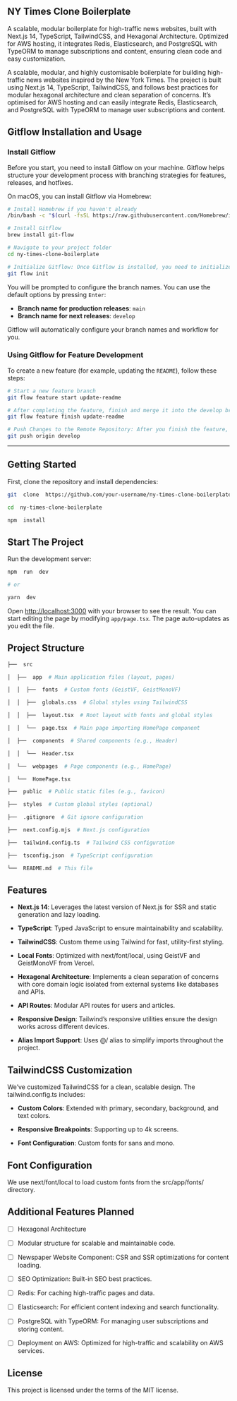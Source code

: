 ## NY Times Clone Boilerplate
A scalable, modular boilerplate for high-traffic news websites, built with Next.js 14, TypeScript, TailwindCSS, and Hexagonal Architecture. Optimized for AWS hosting, it integrates Redis, Elasticsearch, and PostgreSQL with TypeORM to manage subscriptions and content, ensuring clean code and easy customization.


A scalable, modular, and highly customisable boilerplate for building high-traffic news websites inspired by the New York Times. The project is built using Next.js 14, TypeScript, TailwindCSS, and follows best practices for modular hexagonal architecture and clean separation of concerns. It’s optimised for AWS hosting and can easily integrate Redis, Elasticsearch, and PostgreSQL with TypeORM to manage user subscriptions and content.

## Gitflow Installation and Usage

### Install Gitflow

Before you start, you need to install Gitflow on your machine. Gitflow helps structure your development process with branching strategies for features, releases, and hotfixes.

On macOS, you can install Gitflow via Homebrew:

```bash
# Install Homebrew if you haven't already
/bin/bash -c "$(curl -fsSL https://raw.githubusercontent.com/Homebrew/install/HEAD/install.sh)"

# Install Gitflow
brew install git-flow

# Navigate to your project folder
cd ny-times-clone-boilerplate

# Initialize Gitflow: Once Gitflow is installed, you need to initialize it in your cloned project:
git flow init 
```

You will be prompted to configure the branch names. You can use the default options by pressing `Enter`:

-   **Branch name for production releases**: `main`
-   **Branch name for next releases**: `develop`

Gitflow will automatically configure your branch names and workflow for you.

### Using Gitflow for Feature Development

To create a new feature (for example, updating the `README`), follow these steps:

```bash
# Start a new feature branch
git flow feature start update-readme

# After completing the feature, finish and merge it into the develop branch
git flow feature finish update-readme 

# Push Changes to the Remote Repository: After you finish the feature, you can push your changes to the remote repository:
git push origin develop
```
----------
## Getting Started
First, clone the repository and install dependencies:

```bash
git  clone  https://github.com/your-username/ny-times-clone-boilerplate.git

cd  ny-times-clone-boilerplate

npm  install
```

## Start The Project

Run the development server:
```bash
npm  run  dev

# or

yarn  dev
```

Open [http://localhost:3000](http://localhost:3000) with your browser to see the result.
You can start editing the page by modifying `app/page.tsx`. The page auto-updates as you edit the file.

## Project Structure

```bash
├──  src

│  ├──  app  # Main application files (layout, pages)

│  │  ├──  fonts  # Custom fonts (GeistVF, GeistMonoVF)

│  │  ├──  globals.css  # Global styles using TailwindCSS

│  │  ├──  layout.tsx  # Root layout with fonts and global styles

│  │  └──  page.tsx  # Main page importing HomePage component

│  ├──  components  # Shared components (e.g., Header)

│  │  └──  Header.tsx

│  └──  webpages  # Page components (e.g., HomePage)

│  └──  HomePage.tsx

├──  public  # Public static files (e.g., favicon)

├──  styles  # Custom global styles (optional)

├──  .gitignore  # Git ignore configuration

├──  next.config.mjs  # Next.js configuration

├──  tailwind.config.ts  # Tailwind CSS configuration

├──  tsconfig.json  # TypeScript configuration

└──  README.md  # This file
```

## Features

 
- **Next.js 14**: Leverages the latest version of Next.js for SSR and static generation and lazy loading.

- **TypeScript**: Typed JavaScript to ensure maintainability and scalability.

- **TailwindCSS**: Custom theme using Tailwind for fast, utility-first styling.

- **Local Fonts**: Optimized with next/font/local, using GeistVF and GeistMonoVF from Vercel.

- **Hexagonal Architecture**: Implements a clean separation of concerns with core domain logic isolated from external systems like databases and APIs.

- **API Routes**: Modular API routes for users and articles.

- **Responsive Design**: Tailwind’s responsive utilities ensure the design works across different devices.

- **Alias Import Support**: Uses @/ alias to simplify imports throughout the project.

  
## TailwindCSS Customization

We’ve customized TailwindCSS for a clean, scalable design. The tailwind.config.ts includes:

- **Custom Colors**: Extended with primary, secondary, background, and text colors.

- **Responsive Breakpoints**: Supporting up to 4k screens.

- **Font Configuration**: Custom fonts for sans and mono.


## Font Configuration

We use next/font/local to load custom fonts from the src/app/fonts/ directory.

 
## Additional Features Planned

 - [ ] Hexagonal Architecture
 - [ ] Modular structure for scalable and maintainable code.
 - [ ] Newspaper Website Component: CSR and SSR optimizations for content loading.
 - [ ] SEO Optimization: Built-in SEO best practices.
 - [ ] Redis: For caching high-traffic pages and data.
 - [ ] Elasticsearch: For efficient content indexing and search functionality.
 - [ ] PostgreSQL with TypeORM: For managing user subscriptions and storing content.
 - [ ] Deployment on AWS: Optimized for high-traffic and scalability on AWS services.

 
## License

This project is licensed under the terms of the MIT license.
